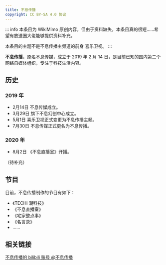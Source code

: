 ```yaml
---
title: 不息传播
copyright: CC BY-SA 4.0 协议
---
```


::: info
本条目为 WikiMimo 原创内容，但由于资料缺失，本条目真的很短……希望有放送圈大佬能够提供资料补充。

本条目的主题不是不息传播主频道的前身 喜乐卫视。
:::

**不息传播**，原名不息传媒，成立于 2019 年 2 月 14 日，是目前已知的国内第二个网络自媒体组织，专注于科技生活内容。

## 历史

### 2019 年

- 2月14日 不息传媒成立。
- 3月29日 旗下不息幻创中心成立。
- 5月1日 喜乐卫视正式变更为不息传播主频。
- 7月30日 不息传媒正式更名为不息传播。

### 2020 年

- 8月2日 《不息直播室》开播。

（待补充）

## 节目

目前，不息传播制作的节目有如下：

- 《TECHi 潮科技》
- 《不息直播室》
- 《宅家整点事》
- 《名言录》
- ……

## 相关链接

[不息传播的 bilibili 账号 @不息传播](https://space.bilibili.com/385015308)
